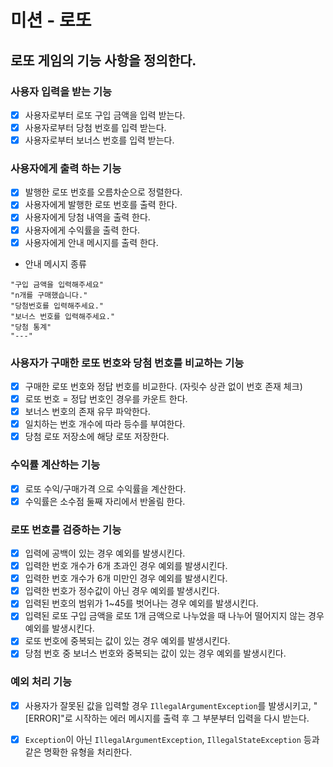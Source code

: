 # 미션 - 로또
## 로또 게임의 기능 사항을 정의한다. 

### 사용자 입력을 받는 기능
- [x] 사용자로부터 로또 구입 금액을 입력 받는다.
- [x] 사용자로부터 당첨 번호를 입력 받는다.
- [x] 사용자로부터 보너스 번호를 입력 받는다.
### 사용자에게 출력 하는 기능 
- [x] 발행한 로또 번호를 오름차순으로 정렬한다.
- [x] 사용자에게 발행한 로또 번호를 출력 한다.
- [x] 사용자에게 당첨 내역을 출력 한다.
- [x] 사용자에게 수익률을 출력 한다.
- [x] 사용자에게 안내 메시지를 출력 한다.
- 안내 메시지 종류
```
"구입 금액을 입력해주세요"
"n개를 구매했습니다."
"당첨번호를 입력해주세요."
"보너스 번호를 입력해주세요."
"당첨 통계"
"---"
```
### 사용자가 구매한 로또 번호와 당첨 번호를 비교하는 기능
- [x] 구매한 로또 번호와 정답 번호를 비교한다. (자릿수 상관 없이 번호 존재 체크)
- [x] 로또 번호 = 정답 번호인 경우를 카운트 한다.
- [x] 보너스 번호의 존재 유무 파악한다.
- [x] 일치하는 번호 개수에 따라 등수를 부여한다. 
- [x] 당첨 로또 저장소에 해당 로또 저장한다.

### 수익률 계산하는 기능 
- [x] 로또 수익/구매가격 으로 수익률을 계산한다.
- [x] 수익률은 소수점 둘째 자리에서 반올림 한다.

### 로또 번호를 검증하는 기능
- [x] 입력에 공백이 있는 경우 예외를 발생시킨다.
- [x] 입력한 번호 개수가 6개 초과인 경우 예외를 발생시킨다.
- [x] 입력한 번호 개수가 6개 미만인 경우 예외를 발생시킨다.
- [x] 입력한 번호가 정수값이 아닌 경우 예외를 발생시킨다. 
- [x] 입력된 번호의 범위가 1~45를 벗어나는 경우 예외를 발생시킨다.
- [x] 입력된 로또 구입 금액을 로또 1개 금액으로 나누었을 때 나누어 떨어지지 않는 경우 예외를 발생시킨다.
- [x] 로또 번호에 중복되는 값이 있는 경우 예외를 발생시킨다.
- [x] 당첨 번호 중 보너스 번호와 중복되는 값이 있는 경우 예외를 발생시킨다.

### 예외 처리 기능
- [x] 사용자가 잘못된 값을 입력할 경우 `IllegalArgumentException`를 발생시키고, "[ERROR]"로 시작하는 에러 메시지를 출력 후 그 부분부터 입력을 다시 받는다.
- [x] `Exception`이 아닌 `IllegalArgumentException`, `IllegalStateException` 등과 같은 명확한 유형을 처리한다.



